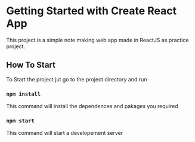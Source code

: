 # Getting Started with Create React App

This project is a simple note making web app made in ReactJS as practice project.

## How To Start

To Start the project jut go to the project directory and run

### `npm install`
This command will install the dependences and pakages you required

### `npm start`
This command will start a developement server



